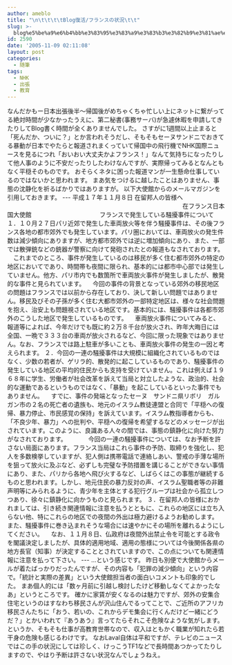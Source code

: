 ```yaml
---
author: ameblo
title: "\n\t\t\t\tBlog復活/フランスの状況\t\t"
slug: >-
  blog%e5%be%a9%e6%b4%bb%e3%83%95%e3%83%a9%e3%83%b3%e3%82%b9%e3%81%ae%e7%8a%b6%e6%b3%81
id: 2590
date: '2005-11-09 02:11:08'
layout: post
categories:
  - 随筆
tags:
  - NHK
  - 出張
  - 教育
---
```


なんだかもー日本出張後半～帰国後がめちゃくちゃ忙しい上にネットに繋がってる絶対時間が少なかったうえに、第二秘書(事務サーバ)が急遽休暇を申請してきたりしてBlog書く時間が全くありませんでした。 さすがに1週間以上止まると「死んだか、ついに？」とか言われそうだし、そもそもセーヌサンドニでおきてる暴動が日本でやたらと報道されまくっていて帰国中の飛行機でNHK国際ニュースを見るにつれ「おいおい大丈夫かよフランス！」なんて気持ちになったりして他人事のように不安だったりしたわけなんですが、実際帰ってみるとなんともなく平穏そのものです。 おそらくネタに困った報道マンが一生懸命仕事しているのではないかと思われます。 まあ気をつけるに越したことはありません、事態の沈静化を祈るばかりではありますが。 以下大使館からのメールマガジンを引用しておきます。 --- 平成１７年１１月８日 在留邦人の皆様へ 　　　　　　　　　　　　　　　　　　　　　　　　　　　　　在フランス日本国大使館 　　　　　　　　　　　フランスで発生している騒擾事件について １．１０月２７日パリ近郊で発生した車両放火等を伴う騒擾事件は、その後フランス各地の都市郊外でも発生しています。パリ圏においては、車両放火の発生件数は減少傾向にありますが、地方都市郊外では逆に増加傾向にあり、また、一部では散弾銃などの銃器が警察に向けて発砲されたとの報道もなされております。 　これまでのところ、事件が発生しているのは移民が多く住む都市郊外の特定の地区においてであり、時間帯も夜間に限られ、基本的には都市中心部では発生していません。他方、パリ市内でも数箇所で車両放火事件が発生しましたが、散発的な事件と見られています。 　今回の事件の背景となっている郊外の移民地区の問題はフランスでは以前から存在しており、決して新しい問題ではありません。移民及びその子孫が多く住む大都市郊外の一部特定地区は、様々な社会問題を抱え、治安上も問題視されている地区です。基本的には、騒擾事件は各都市郊外のこうした地区で発生しているものです。 　車両放火事件についてみると、報道等によれば、今年だけでも既に約２万８千台が放火され、昨年大晦日には全国、一晩で３３３台の車両が放火されるなど、今回に限った現象ではありません。なお、フランスでは路上駐車が多いことも、車両放火事件の発生の一因と考えられます。 ２．今回の一連の騒擾事件は大規模に組織化されているものではなく、少数の若者が、ゲリラ的、散発的に起こしているものであり、騒擾事件の発生している地区の平均的住民からも支持を受けていません。これは例えば１９６８年に学生、労働者が社会改革を訴えて当局と対立したような、政治的、社会的な運動であるというものではなく、「暴動」を起こしているといった事件でもありません。 　すでに、事件の発端となったセーヌ　サンドニ県リボリ　ガルガン市の２名の死亡者の遺族も、地元のイスラム教徒連盟と合同で「平穏への復帰、暴力停止、市民感覚の保持」を訴えています。イスラム教指導者からも、「不良少年、暴力」への批判や、平穏への復帰を希望するなどのメッセージが出されています。このように、良識ある人々の間では、事態の鎮静化に向けた努力がなされております。 　　 　今回の一連の騒擾事件については、なお予断を許さない局面にあります。フランス当局はこれら事件の予防、取締りを強化し、犯人を多数検挙していますが、犯人側は携帯電話で連絡しあい、警戒の手薄な場所を狙って放火に及ぶなど、必ずしも完璧な予防措置を講じることができない事情にあり、また、パリから各地へ飛び火するなど、しばらくはこの事態が継続するものと思われます。しかし、地元住民の暴力反対の声、イスラム聖職者等の非難声明等にみられるように、青少年を主体とする犯行グループは社会から孤立しつつあり、徐々に鎮静化に向かうものと見られます。 ３．在留邦人の皆様におかれましては、引き続き関連情報に注意を払うとともに、これらの地区には立ち入らない他、特にこれらの地区での夜間の外出は極力避けるようお勧めします。　また、騒擾事件に巻き込まれそうな場合には速やかにその場所を離れるようにしてください。 　なお、１１月８日、仏政府は夜間外出禁止令を可能とする政令を閣議決定しましたが、具体的適用地域、適用の態様については今後関係各県の地方長官（知事）が決定することとされていますので、この点についても関連情報に注意を払って下さい。 --- …という感じです。 昨日も別便で大使館からメールが着たばっかりだったんですが、その内容も「犯罪の減少傾向」という内容で。「統計と実際の差異」という大使館担当者の面白いコメントも印象的でした。 まあ個人的には「数ヶ月前に引越し検討したけど移動しなくてよかったなあ」というところです。 確かに家賃が安くなるのは魅力ですが、郊外の安集合住宅というのはすなわち移民さんが沢山住んでるってことで、ご近所のアフリカ移民さんたちに「おう、若いの、これからデモ集会に行くんだけど一緒にどうだ？」とかいわれて『あうあう』言ってたらそれこそ危険なような気がします。 というか、そもそも仕事が高教育世帯なので、収入はともかく職業が知れたら若干身の危険も感じるわけです。 なおLaval自体は平和ですが、テレビのニュースではこの手の状況にしては珍しく、けっこうTF1などで長時間あつかってたりしますので、やはり予断は許さない状況なんでしょうねえ。